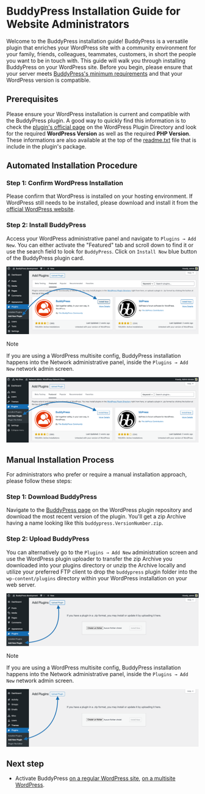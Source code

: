 # BuddyPress Installation Guide for Website Administrators

Welcome to the BuddyPress installation guide! BuddyPress is a versatile plugin that enriches your WordPress site with a community environment for your family, friends, colleagues, teammates, customers, in short the people you want to be in touch with. This guide will walk you through installing BuddyPress on your WordPress site. Before you begin, please ensure that your server meets [BuddyPress's minimum requirements](./php-version-support.md) and that your WordPress version is compatible.

## Prerequisites

Please ensure your WordPress installation is current and compatible with the BuddyPress plugin. A good way to quickly find this information is to check the [plugin's official page](https://wordpress.org/plugins/buddypress/) on the WordPress Plugin Directory and look for the required **WordPress Version** as well as the required **PHP Version**. These informations are also available at the top of the [readme.txt](https://plugins.trac.wordpress.org/browser/buddypress/trunk/readme.txt) file that is include in the plugin's package.

## Automated Installation Procedure

### Step 1: Confirm WordPress Installation

Please confirm that WordPress is installed on your hosting environment. If WordPress still needs to be installed, please download and install it from the [official WordPress website](https://wordpress.org/download/).

### Step 2: Install BuddyPress

Access your WordPress administrative panel and navigate to `Plugins → Add New`. You can either activate the "Featured" tab and scroll down to find it or use the search field to look for `BuddyPress`. Click on `Install Now` blue button of the BuddyPress plugin card.

![Regular Admin Screen](../assets/regular-admin-add-new.png)

> [!NOTE]
> If you are using a WordPress multisite config, BuddyPress installation happens into the Network administrative panel, inside the `Plugins → Add New` network admin screen.

![Sites Network Admin Screen](../assets/network-admin-add-new-plugin.png)

## Manual Installation Process

For administrators who prefer or require a manual installation approach, please follow these steps:

### Step 1: Download BuddyPress

Navigate to the [BuddyPress page](https://wordpress.org/plugins/buddypress/) on the WordPress plugin repository and download the most recent version of the plugin. You'll get a zip Archive having a name looking like this `buddypress.VersionNumber.zip`.

### Step 2: Upload BuddyPress

You can alternatively go to the `Plugins → Add New` administration screen and use the WordPress plugin uploader to transfer the zip Archive you downloaded into your plugins directory or unzip the Archive locally and utilize your preferred FTP client to drop the `buddypress` plugin folder into the `wp-content/plugins` directory within your WordPress installation on your web server.

![Regular Admin Screen](../assets/regular-admin-upload-plugin.png)

> [!NOTE]
> If you are using a WordPress multisite config, BuddyPress installation happens into the Network administrative panel, inside the `Plugins → Add New` network admin screen.

![Sites Network Admin Screen](../assets/network-admin-upload-plugin.png)

## Next step

- Activate BuddyPress [on a regular WordPress site](./activate.md), [on a multisite WordPress](./network-activate.md).
